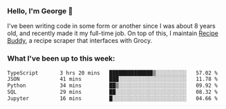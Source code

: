 ### Hello, I'm George 👋

I've been writing code in some form or another since I was about 8 years old, and recently made it my full-time job. On top of this, I maintain [Recipe Buddy](https://github.com/georgegebbett/recipe-buddy), a recipe scraper that interfaces with Grocy.  

<!--
**georgegebbett/georgegebbett** is a ✨ _special_ ✨ repository because its `README.md` (this file) appears on your GitHub profile.

Here are some ideas to get you started:

- 🔭 I’m currently working on ...
- 🌱 I’m currently learning ...
- 👯 I’m looking to collaborate on ...
- 🤔 I’m looking for help with ...
- 💬 Ask me about ...
- 📫 How to reach me: ...
- 😄 Pronouns: ...
- ⚡ Fun fact: ...
-->

### What I've been up to this week:
<!--START_SECTION:waka-->

```txt
TypeScript       3 hrs 20 mins   ██████████████▒░░░░░░░░░░   57.02 %
JSON             41 mins         ███░░░░░░░░░░░░░░░░░░░░░░   11.78 %
Python           34 mins         ██▒░░░░░░░░░░░░░░░░░░░░░░   09.92 %
SQL              29 mins         ██░░░░░░░░░░░░░░░░░░░░░░░   08.32 %
Jupyter          16 mins         █░░░░░░░░░░░░░░░░░░░░░░░░   04.66 %
```

<!--END_SECTION:waka-->
